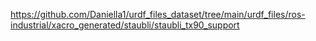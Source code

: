 https://github.com/Daniella1/urdf_files_dataset/tree/main/urdf_files/ros-industrial/xacro_generated/staubli/staubli_tx90_support
